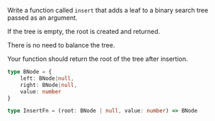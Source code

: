 Write a function called `insert` that adds a leaf to a binary search tree passed as an argument.

If the tree is empty, the root is created and returned.

There is no need to balance the tree.

Your function should return the root of the tree after insertion.

```typescript
type BNode = {
	left: BNode|null,
	right: BNode|null,
	value: number
}

type InsertFn = (root: BNode | null, value: number) => BNode
```
